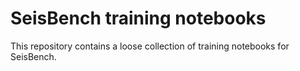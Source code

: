 # SeisBench training notebooks

This repository contains a loose collection of training notebooks for SeisBench.
